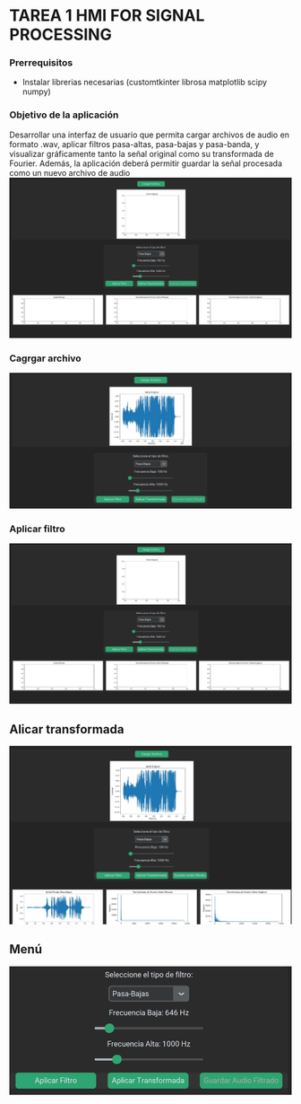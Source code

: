 # TAREA 1 HMI FOR SIGNAL PROCESSING 
### Prerrequisitos 
- Instalar librerias necesarias (customtkinter librosa matplotlib scipy numpy)
### Objetivo de la aplicación 
Desarrollar una interfaz de usuario que permita cargar archivos de audio en formato .wav, aplicar filtros pasa-altas, pasa-bajas y pasa-banda, y visualizar gráficamente tanto la señal original como su transformada de Fourier. Además, la aplicación deberá permitir guardar la señal procesada como un nuevo archivo de audio
![alt text](image.png)
### Cagrgar archivo 
![alt text](image-1.png)

### Aplicar filtro 
![alt text](image-2.png)
## Alicar transformada 
![alt text](image-3.png)
## Menú 
![alt text](image-4.png)
